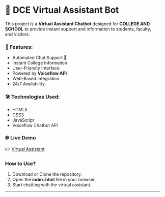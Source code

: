 # 🎯 DCE Virtual Assistant Bot

This project is a **Virtual Assistant Chatbot** designed for **COLLEGE AND SCHOOL** to provide instant support and information to students, faculty, and visitors.

### 🔑 Features:
- Automated Chat Support 🤖
- Instant College Information
- User-Friendly Interface
- Powered by **Voiceflow API**
- Web-Based Integration
- 24/7 Availability

### 🛠️ Technologies Used:
- HTML5
- CSS3
- JavaScript
- Voiceflow Chatbot API

### 🌐 Live Demo
👉 [Virtual Assistant](https://vansh27189.github.io/AI-BOT-PROJECT/)

### How to Use?
1. Download or Clone the repository.
2. Open the **index.html** file in your browser.
3. Start chatting with the virtual assistant.

---
